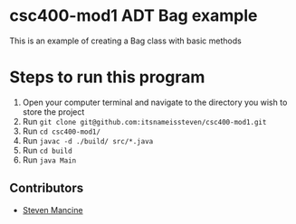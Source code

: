 # csc400-mod1 ADT Bag example

This is an example of creating a Bag class with basic methods

# Steps to run this program

1. Open your computer terminal and navigate to the directory you wish to store the project
2. Run `git clone git@github.com:itsnameissteven/csc400-mod1.git`
3. Run `cd csc400-mod1/`
4. Run `javac -d ./build/ src/*.java `
5. Run `cd build`
6. Run `java Main`

## Contributors

- [Steven Mancine](https://github.com/itsnameissteven)

